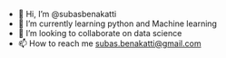 - 👋 Hi, I’m @subasbenakatti
- 🌱 I’m currently learning  python and Machine learning
- 💞️ I’m looking to collaborate on data science
- 📫 How to reach me subas.benakatti@gmail.com

<!---
subasbenakatti/subasbenakatti is a ✨ special ✨ repository because its `README.md` (this file) appears on your GitHub profile.
You can click the Preview link to take a look at your changes.
--->
